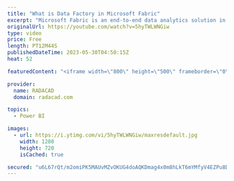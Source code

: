 ```yaml
---
title: "What is Data Factory in Microsoft Fabric"
excerpt: "Microsoft Fabric is an end-to-end data analytics solution in the cloud, and one of its workloads is called Data Factory. In this article, you will learn what Data Factory is, how it works with the rest of Microsoft Fabric, and what are elements and functions of Data Factory. Read my article here to learn"
originalUrl: https://youtube.com/watch?v=5hyTWLWNGiw
type: video
price: Free
length: PT12M44S
publishedDateTime: 2023-05-30T04:50:15Z
heat: 52

featuredContent: "<iframe width=\"800\" height=\"500\" frameborder=\"0\" src=\"https://www.youtube.com/embed/5hyTWLWNGiw\" allow=\"accelerometer; autoplay; encrypted-media; gyroscope; picture-in-picture\" allowfullscreen></iframe>"

provider:
  name: RADACAD
  domain: radacad.com

topics:
  - Power BI

images:
  - url: https://i.ytimg.com/vi/5hyTWLWNGiw/maxresdefault.jpg
    width: 1280
    height: 720
    isCached: true

secured: "u6L67rQt/m2omiPK5MAUvMZvOKUG4doAQKDmag4x0m8hLkT6mYMfyV4EZPu8DOmhFkw9Cx75klayUs3a0GCvRggpw8b25mXUxnHAsaQHzsHQrtmhJVYGDzhFDJ+CcJTsnFLx6wRrNpY0T5NQx8A8KZbdukkm0gIYhvAxHSafV3SDueGFVxPmO0B6KpQW+edU8fxys4DcDJlpnmUQJn3Hv2oFqXL9bhHnv2wEcT+/dWpBW79rfVzwGylSzp4V+zG2EugwvudTUbq5chmSmyyK6WSRxC2G27s9ElWObhJlwWJyLbQQA5uhpZotTnNECGx8NSkiQchPTJqvnFsO8Y1JEJMZHtxg9tmDZ2+B5lDK92D/QKDXdU+GQxDb8FIWFMayeFf9YKJ2YoXVxVbSEIJ5OBce6e6qN7Czy5ek1Sn1vP0=;DwdeuaBYUiuXXav2Oyxn3A=="
---
```


